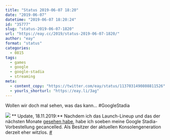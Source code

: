 ```yaml
---
title: "Status 2019-06-07 18:20"
date: "2019-06-07"
datetime: "2019-06-07 18:20:24"
id: "35777"
slug: "status-2019-06-07-1820"
url: "https://eay.cc/2019/status-2019-06-07-1820/"
author: "eay"
format: "status"
categories:
  - 0815
tags:
  - games
  - google
  - google-stadia
  - streaming
meta:
  - content_copy: "https://twitter.com/eay/status/1137031490808811526"
  - yourls_shorturl: "https://eay.li/3ag"
---
```


Wollen wir doch mal sehen, was das kann... #GoogleStadia

![](https://eay.cc/uploads/2019/google-stadia.png) ** Update, 18.11.2019:** Nachdem ich das Launch-Lineup und das der nächsten Monate [gesehen habe](https://www.theverge.com/2019/11/17/20969937/google-stadia-cloud-gaming-launch-lineup-22-games-day-one), habe ich soeben meine Google Stadia-Vorbestellung gecancelled. Als Besitzer der aktuellen Konsolengeneration derzeit eher witzlos. [#](https://twitter.com/eay/status/1196485481082630145)
